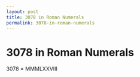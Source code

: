 ```yaml
---
layout: post
title: 3078 in Roman Numerals
permalink: 3078-in-roman-numerals
---
```


# 3078 in Roman Numerals

3078 = MMMLXXVIII
